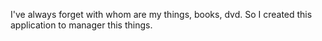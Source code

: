 I've always forget with whom are my things, books, dvd. So I created this application to manager this things.
